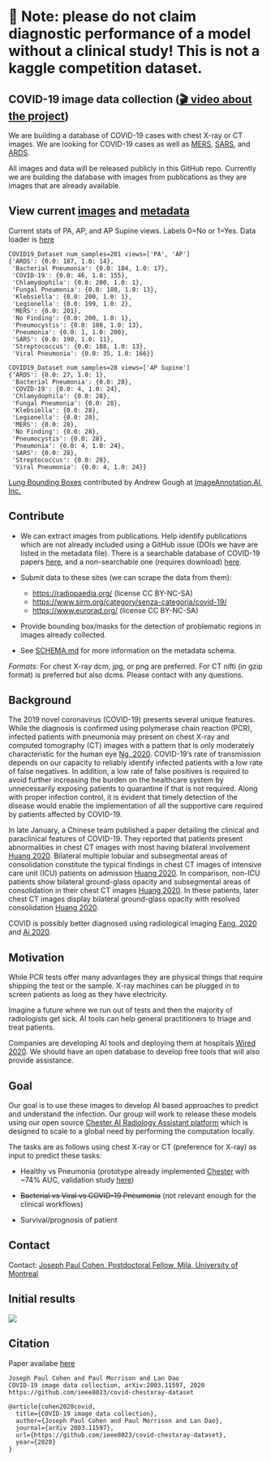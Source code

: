 
# 🛑 Note: please do not claim diagnostic performance of a model without a clinical study! This is not a kaggle competition dataset. 


## COVID-19 image data collection ([🎬 video about the project](https://www.youtube.com/watch?v=ineWmqfelEQ))

We are building a database of COVID-19 cases with chest X-ray or CT images. We are looking for COVID-19 cases as well as [MERS](https://en.wikipedia.org/wiki/Middle_East_respiratory_syndrome), [SARS](https://en.wikipedia.org/wiki/Severe_acute_respiratory_syndrome), and [ARDS](https://en.wikipedia.org/wiki/Acute_respiratory_distress_syndrome). 

All images and data will be released publicly in this GitHub repo. Currently we are building the database with images from publications as they are images that are already available. 

## View current [images](images) and [metadata](metadata.csv)

Current stats of PA, AP, and AP Supine views. Labels 0=No or 1=Yes. Data loader is [here](https://github.com/mlmed/torchxrayvision/blob/master/torchxrayvision/datasets.py#L867)
``` 
COVID19_Dataset num_samples=201 views=['PA', 'AP']
{'ARDS': {0.0: 187, 1.0: 14},
 'Bacterial Pneumonia': {0.0: 184, 1.0: 17},
 'COVID-19': {0.0: 46, 1.0: 155},
 'Chlamydophila': {0.0: 200, 1.0: 1},
 'Fungal Pneumonia': {0.0: 188, 1.0: 13},
 'Klebsiella': {0.0: 200, 1.0: 1},
 'Legionella': {0.0: 199, 1.0: 2},
 'MERS': {0.0: 201},
 'No Finding': {0.0: 200, 1.0: 1},
 'Pneumocystis': {0.0: 188, 1.0: 13},
 'Pneumonia': {0.0: 1, 1.0: 200},
 'SARS': {0.0: 190, 1.0: 11},
 'Streptococcus': {0.0: 188, 1.0: 13},
 'Viral Pneumonia': {0.0: 35, 1.0: 166}}

COVID19_Dataset num_samples=28 views=['AP Supine']
{'ARDS': {0.0: 27, 1.0: 1},
 'Bacterial Pneumonia': {0.0: 28},
 'COVID-19': {0.0: 4, 1.0: 24},
 'Chlamydophila': {0.0: 28},
 'Fungal Pneumonia': {0.0: 28},
 'Klebsiella': {0.0: 28},
 'Legionella': {0.0: 28},
 'MERS': {0.0: 28},
 'No Finding': {0.0: 28},
 'Pneumocystis': {0.0: 28},
 'Pneumonia': {0.0: 4, 1.0: 24},
 'SARS': {0.0: 28},
 'Streptococcus': {0.0: 28},
 'Viral Pneumonia': {0.0: 4, 1.0: 24}}

 ```

[Lung Bounding Boxes](annotations/imageannotation_ai_lung_bounding_boxes.json) contributed by Andrew Gough at [ImageAnnotation.AI, Inc.](https://www.imageannotation.ai/covid-19)

## Contribute

 - We can extract images from publications. Help identify publications which are not already included using a GitHub issue (DOIs we have are listed in the metadata file). There is a searchable database of COVID-19 papers [here](https://www.who.int/emergencies/diseases/novel-coronavirus-2019/global-research-on-novel-coronavirus-2019-ncov), and a non-searchable one (requires download) [here](https://pages.semanticscholar.org/coronavirus-research).
 
 - Submit data to these sites (we can scrape the data from them):
    - https://radiopaedia.org/ (license CC BY-NC-SA)
    - https://www.sirm.org/category/senza-categoria/covid-19/ 
    - https://www.eurorad.org/ (license CC BY-NC-SA)
 
 - Provide bounding box/masks for the detection of problematic regions in images already collected.

 - See [SCHEMA.md](SCHEMA.md) for more information on the metadata schema.

*Formats:* For chest X-ray dcm, jpg, or png are preferred. For CT nifti (in gzip format) is preferred but also dcms. Please contact with any questions.

## Background 
The 2019 novel coronavirus (COVID-19) presents several unique features. While the diagnosis is confirmed using polymerase chain reaction (PCR), infected patients with pneumonia may present on chest X-ray and computed tomography (CT) images with a pattern that is only moderately characteristic for the human eye [Ng, 2020](https://pubs.rsna.org/doi/10.1148/ryct.2020200034). COVID-19’s rate of transmission depends on our capacity to reliably identify infected patients with a low rate of false negatives. In addition, a low rate of false positives is required to avoid further increasing the burden on the healthcare system by unnecessarily exposing patients to quarantine if that is not required. Along with proper infection control, it is evident that timely detection of the disease would enable the implementation of all the supportive care required by patients affected by COVID-19.

In late January, a Chinese team published a paper detailing the clinical and paraclinical features of COVID-19. They reported that patients present abnormalities in chest CT images with most having bilateral involvement [Huang 2020](https://www.thelancet.com/journals/lancet/article/PIIS0140-6736(20)30183-5/fulltext). Bilateral multiple lobular and subsegmental areas of consolidation constitute the typical findings in chest CT images of intensive care unit (ICU) patients on admission [Huang 2020](https://www.thelancet.com/journals/lancet/article/PIIS0140-6736(20)30183-5/fulltext). In comparison, non-ICU patients show bilateral ground-glass opacity and subsegmental areas of consolidation in their chest CT images [Huang 2020](https://www.thelancet.com/journals/lancet/article/PIIS0140-6736(20)30183-5/fulltext). In these patients, later chest CT images display bilateral ground-glass opacity with resolved consolidation [Huang 2020](https://www.thelancet.com/journals/lancet/article/PIIS0140-6736(20)30183-5/fulltext). 

COVID is possibly better diagnosed using radiological imaging [Fang, 2020](https://pubs.rsna.org/doi/10.1148/radiol.2020200432) and [Ai 2020](https://pubs.rsna.org/doi/10.1148/radiol.2020200642).

## Motivation

While PCR tests offer many advantages they are physical things that require shipping the test or the sample. X-ray machines can be plugged in to screen patients as long as they have electricity. 

Imagine a future where we run out of tests and then the majority of radiologists get sick. AI tools can help general practitioners to triage and treat patients.

Companies are developing AI tools and deploying them at hospitals [Wired 2020](https://www.wired.com/story/chinese-hospitals-deploy-ai-help-diagnose-covid-19/). We should have an open database to develop free tools that will also provide assistance.

## Goal

Our goal is to use these images to develop AI based approaches to predict and understand the infection. Our group will work to release these models using our open source [Chester AI Radiology Assistant platform](https://mlmed.org/tools/xray/) which is designed to scale to a global need by performing the computation locally.

The tasks are as follows using chest X-ray or CT (preference for X-ray) as input to predict these tasks:

- Healthy vs Pneumonia (prototype already implemented [Chester](https://mlmed.org/tools/xray/) with ~74% AUC, validation study [here](https://arxiv.org/abs/2002.02497))

- ~~Bacterial vs Viral vs COVID-19 Pneumonia~~ (not relevant enough for the clinical workflows)

- Survival/prognosis of patient




## Contact
Contact: [Joseph Paul Cohen. Postdoctoral Fellow, Mila, University of Montreal](https://josephpcohen.com/) 

## Initial results

![](docs/covid-xray-umap.png)

## Citation

Paper availabe [here](https://arxiv.org/abs/2003.11597)

```
Joseph Paul Cohen and Paul Morrison and Lan Dao
COVID-19 image data collection, arXiv:2003.11597, 2020
https://github.com/ieee8023/covid-chestxray-dataset
```

```
@article{cohen2020covid,
  title={COVID-19 image data collection},
  author={Joseph Paul Cohen and Paul Morrison and Lan Dao},
  journal={arXiv 2003.11597},
  url={https://github.com/ieee8023/covid-chestxray-dataset},
  year={2020}
}
```

<meta name="citation_title" content="COVID-19 image data collection" />
<meta name="citation_publication_date" content="2020" />
<meta name="citation_author" content="Joseph Paul Cohen and Paul Morrison and Lan Dao" />

